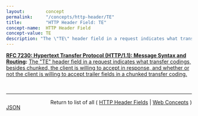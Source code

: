 ```yaml
---
layout:        concept
permalink:     "/concepts/http-header/TE"
title:         "HTTP Header Field: TE"
concept-name:  HTTP Header Field
concept-value: TE
description: "The \"TE\" header field in a request indicates what transfer codings, besides chunked, the client is willing to accept in response, and whether or not the client is willing to accept trailer fields in a chunked transfer coding."
---
```


**[RFC 7230: Hypertext Transfer Protocol (HTTP/1.1): Message Syntax and Routing](/specs/IETF/RFC/7230 "The Hypertext Transfer Protocol (HTTP) is an application-level protocol for distributed, collaborative, hypertext information systems. HTTP has been in use by the World Wide Web global information initiative since 1990. This document provides an overview of HTTP architecture and its associated terminology, defines the &#34;http&#34; and &#34;https&#34; Uniform Resource Identifier (URI) schemes, defines the HTTP/1.1 message syntax and parsing requirements, and describes general security concerns for implementations."):** [The "TE" header field in a request indicates what transfer codings, besides chunked, the client is willing to accept in response, and whether or not the client is willing to accept trailer fields in a chunked transfer coding.](http://tools.ietf.org/html/rfc7230#section-4.3 "Read documentation for HTTP Header Field &#34;TE&#34;")

<br/>
<hr/>

<p style="float : left"><a href="./TE.json" title="JSON representing this particular Web Concept value">JSON</a></p>
<p style="text-align: right">Return to list of all ( <a href="../http-headers">HTTP Header Fields</a> | <a href="../">Web Concepts</a> )</p>
